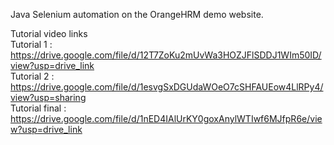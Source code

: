 Java Selenium automation on the OrangeHRM demo website.

Tutorial video links<br>
Tutorial 1 : https://drive.google.com/file/d/12T7ZoKu2mUvWa3HOZJFlSDDJ1WIm50ID/view?usp=drive_link<br>
Tutorial 2 : https://drive.google.com/file/d/1esvgSxDGUdaWOeO7cSHFAUEow4LlRPy4/view?usp=sharing<br>
Tutorial final : https://drive.google.com/file/d/1nED4IAlUrKY0goxAnylWTIwf6MJfpR6e/view?usp=drive_link
